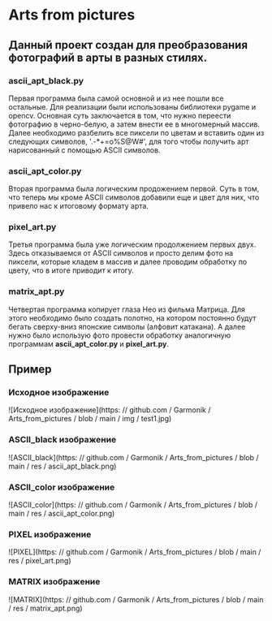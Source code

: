 # Arts from pictures #

## Данный проект создан для преобразования фотографий в арты в разных стилях. ##

### ascii_apt_black.py ###

Первая программа была самой основной и из нее пошли все остальные. Для реализации были использованы библиотеки pygame и opencv. Основная суть заключается в том, что нужно переести фотографию в черно-белую, а затем внести ее в многомерный массив. Далее необходимо разбелить все пиксели по цветам и вставить один из следующих символов, '.-*+=o%S@W#', для того чтобы получить арт нарисованный с помощью ASCII символов.

### ascii_apt_color.py ###

Вторая программа была логическим продожением первой. Суть в том, что теперь мы кроме ASCII символов добавили еще и цвет для них, что привело нас к итоговому формату арта.

### pixel_art.py ###

Третья программа была уже логическим продолжением первых двух. Здесь отказываемся от ASCII символов и просто делим фото на пиксели, которые кладем в массив и далее проводим обработку по цвету, что в итоге приводит к итогу.

### matrix_apt.py ###

Четвертая программа копирует глаза Нео из фильма Матрица. Для этого необходимо было создать полотно, на котором постоянно будут бегать сверху-вниз японские символы (алфовит катакана). А далее нужно было использую фото провести обработку аналогичную программам __ascii_apt_color.py__ и __pixel_art.py__.

## Пример ##

### Исходное изображение ###

![Исходное изображение](https: // github.com / Garmonik / Arts_from_pictures / blob / main / img / test1.jpg)

### ASCII_black изображение ###

![ASCII_black](https: // github.com / Garmonik / Arts_from_pictures / blob / main / res / ascii_apt_black.png)

### ASCII_color изображение ###

![ASCII_color](https: // github.com / Garmonik / Arts_from_pictures / blob / main / res / ascii_apt_color.png)

### PIXEL изображение ###

![PIXEL](https: // github.com / Garmonik / Arts_from_pictures / blob / main / res / pixel_art.png)

### MATRIX изображение ###

![MATRIX](https: // github.com / Garmonik / Arts_from_pictures / blob / main / res / matrix_apt.png)